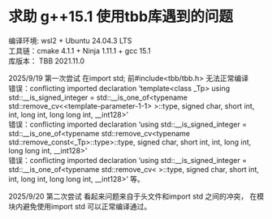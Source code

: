 # 求助 g++15.1 使用tbb库遇到的问题

编译环境: wsl2 + Ubuntu 24.04.3 LTS  
工具链：cmake 4.1.1 + Ninja 1.11.1 + gcc 15.1  
库版本： TBB 2021.11.0

2025/9/19 第一次尝试 在import std; 前#include\<tbb/tbb.h> 无法正常编译  
错误：conflicting imported declaration ‘template\<class _Tp> using std::__is_signed_integer = std::__is_one_of<typename std::remove_cv\<\<template-parameter-1-1> >::type, signed char, short int, int, long int, long long int, __int128>’  
错误：conflicting imported declaration ‘using std::__is_signed_integer = std::__is_one_of<typename std::remove_cv\<typename std::remove_const\<_Tp>::type>::type, signed char, short int, int, long int, long long int, __int128>’  
错误：conflicting imported declaration ‘using std::__is_signed_integer = std::__is_one_of<typename std::remove_cv< <template-parameter-1-1> >::type, signed char, short int, int, long int, long long int, __int128>’ 等。

2025/9/20 第二次尝试 看起来问题来自于头文件和import std 之间的冲突， 在模块内避免使用import std 可以正常编译通过。
